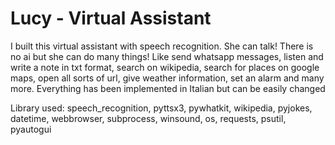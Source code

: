 # Lucy - Virtual Assistant

I built this virtual assistant with speech recognition. She can talk! There is no ai but she can do many things! Like send whatsapp messages, listen and write a note in txt format, search on wikipedia, search for places on google maps, open all sorts of url, give weather information, set an alarm and many more. Everything has been implemented in Italian but can be easily changed

Library used:
speech_recognition,
pyttsx3,
pywhatkit,
wikipedia,
pyjokes,
datetime,
webbrowser,
subprocess,
winsound,
os,
requests,
psutil,
pyautogui
